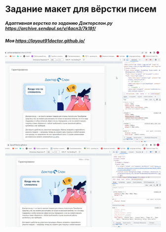 # Задание макет для вёрстки писем
##### Адаптивная верстка по заданию Докторслон.ру https://archive.sendpul.se/v/4acn3/7k18f/
##### Моя https://layout91doctor.github.io/
![Image alt](https://github.com/TodaCosta/layout91doctor.github.io/blob/master/VP0OBV2s.jpg)
![Image alt](https://github.com/TodaCosta/layout91doctor.github.io/blob/master/fNrxuQ7e.jpg)
